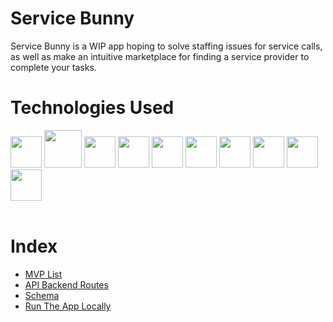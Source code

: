 # Service Bunny 

Service Bunny is a WIP app hoping to solve staffing issues for service calls, as well as make an intuitive marketplace for finding a service provider to complete your tasks. 

# Technologies Used

<div>
<img src="https://cdn.jsdelivr.net/gh/devicons/devicon/icons/python/python-original.svg" width="50" />
<img src="https://devicon-website.vercel.app/api/sqlalchemy/original.svg" width="60"/>
<img src="https://cdn.jsdelivr.net/gh/devicons/devicon/icons/flask/flask-original.svg" width="50" />
<img src="https://cdn.jsdelivr.net/gh/devicons/devicon/icons/react/react-original.svg" width="50" />
<img src="https://cdn.jsdelivr.net/gh/devicons/devicon/icons/redux/redux-original.svg" width="50" />
<img src="https://cdn.jsdelivr.net/gh/devicons/devicon/icons/javascript/javascript-original.svg" width="50" />
<img src="https://cdn.jsdelivr.net/gh/devicons/devicon/icons/css3/css3-original.svg" width="50" />
<img src="https://cdn.jsdelivr.net/gh/devicons/devicon/icons/html5/html5-original.svg" width="50" />
<img src="https://cdn.jsdelivr.net/gh/devicons/devicon/icons/git/git-original.svg" width="50" />
<img src="https://cdn.jsdelivr.net/gh/devicons/devicon/icons/visualstudio/visualstudio-plain.svg" width="50" />
</div>
<br>

# Index
* [MVP List](https://github.com/AnthonyFebles/Service-Bunny/wiki/MVP-List)
* [API Backend Routes](https://github.com/AnthonyFebles/Service-Bunny/wiki/API-Routes)
* [Schema](https://github.com/AnthonyFebles/Service-Bunny/wiki/Schema)
* [Run The App Locally](https://github.com/AnthonyFebles/Service-Bunny/wiki/Run-The-App-Locally)
